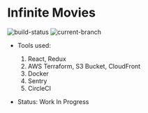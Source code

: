 # Infinite Movies

<img src="https://img.shields.io/circleci/build/github/DibyajyotiMishra/InfiniteMovies/develop" alt="build-status" />
<img src="https://img.shields.io/badge/branch-develop-%231B98F5" alt="current-branch" />

- Tools used:

  1. React, Redux
  2. AWS Terraform, S3 Bucket, CloudFront
  3. Docker
  4. Sentry
  5. CircleCI

- Status: Work In Progress
